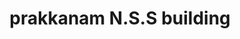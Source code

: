 ---
title: "prakkanam N.S.S building"
url: /prakkanam/prakkanam-n-s-s-building/
shop: convenience
---